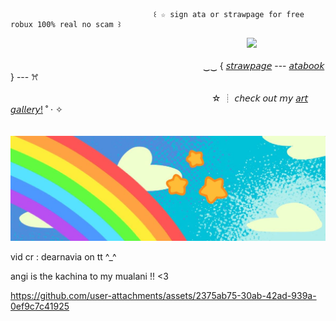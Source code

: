                                     ꒰ ☆ sign ata or strawpage for free robux 100% real no scam ꒱


　　　　　　　　　　　　　　　　　　　　　　　　　　　![](https://komarev.com/ghpvc/?username=your-github-username&label=hugs!&color=blue)


　　　　　　　　　　　　　　　　　　　　　　‿‿ { [𝘴𝘵𝘳𝘢𝘸𝘱𝘢𝘨𝘦](https://sharkysurfer.straw.page/) --- [𝘢𝘵𝘢𝘣𝘰𝘰𝘬](https://aevsria.atabook.org/?page=1) } --- ꕮ

　　　　　　　　　　　　　　　　　　　　　　　☆ ┊ 𝘤𝘩𝘦𝘤𝘬 𝘰𝘶𝘵 𝘮𝘺 [𝘢𝘳𝘵 𝘨𝘢𝘭𝘭𝘦𝘳𝘺!](https://aevsria-artgallery.straw.page/) ˚ · ✧

                      
　　　　　　　　　　![image](https://github.com/aevsria/aevsria/blob/main/rainbow%20!11!!.jpg?raw=true)

          
vid cr : dearnavia on tt ^_^

angi is the kachina to my mualani !! <3

https://github.com/user-attachments/assets/2375ab75-30ab-42ad-939a-0ef9c7c41925
<!--
**aevsria/aevsria** is a ✨ _special_ ✨ repository because its `README.md` (this file) appears on your GitHub profile.

Here are some ideas to get you started:

- 🔭 I’m currently working on ...
- 🌱 I’m currently learning ...
- 👯 I’m looking to collaborate on ...
- 🤔 I’m looking for help with ...
- 💬 Ask me about ...
- 📫 How to reach me: ...
- 😄 Pronouns: ...
- ⚡ Fun fact: ...
-->
